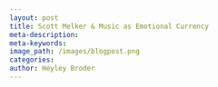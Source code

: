 ```yaml
---
layout: post
title: Scott Melker & Music as Emotional Currency
meta-description:
meta-keywords:
image_path: /images/blogpost.png
categories:
author: Heyley Broder
---
```

